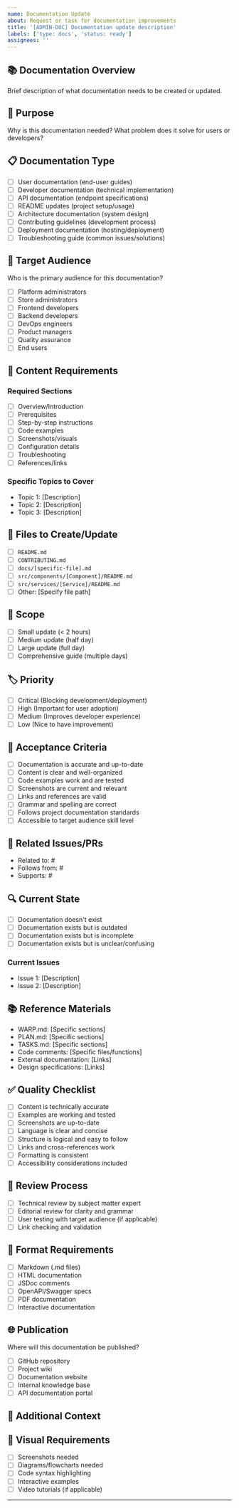 ```yaml
---
name: Documentation Update
about: Request or task for documentation improvements
title: '[ADMIN-DOC] Documentation update description'
labels: ['type: docs', 'status: ready']
assignees: ''
---
```


## 📚 Documentation Overview
Brief description of what documentation needs to be created or updated.

## 🎯 Purpose
Why is this documentation needed? What problem does it solve for users or developers?

## 📋 Documentation Type
- [ ] User documentation (end-user guides)
- [ ] Developer documentation (technical implementation)
- [ ] API documentation (endpoint specifications)
- [ ] README updates (project setup/usage)
- [ ] Architecture documentation (system design)
- [ ] Contributing guidelines (development process)
- [ ] Deployment documentation (hosting/deployment)
- [ ] Troubleshooting guide (common issues/solutions)

## 🎯 Target Audience
Who is the primary audience for this documentation?
- [ ] Platform administrators
- [ ] Store administrators
- [ ] Frontend developers
- [ ] Backend developers
- [ ] DevOps engineers
- [ ] Product managers
- [ ] Quality assurance
- [ ] End users

## 📖 Content Requirements
<!-- Specify what content should be included -->

### Required Sections
- [ ] Overview/Introduction
- [ ] Prerequisites
- [ ] Step-by-step instructions
- [ ] Code examples
- [ ] Screenshots/visuals
- [ ] Configuration details
- [ ] Troubleshooting
- [ ] References/links

### Specific Topics to Cover
- Topic 1: [Description]
- Topic 2: [Description]
- Topic 3: [Description]

## 📁 Files to Create/Update
<!-- List specific files that need to be modified -->
- [ ] `README.md`
- [ ] `CONTRIBUTING.md`
- [ ] `docs/[specific-file].md`
- [ ] `src/components/[Component]/README.md`
- [ ] `src/services/[Service]/README.md`
- [ ] Other: [Specify file path]

## 📏 Scope
- [ ] Small update (< 2 hours)
- [ ] Medium update (half day)
- [ ] Large update (full day)
- [ ] Comprehensive guide (multiple days)

## 🏷️ Priority
- [ ] Critical (Blocking development/deployment)
- [ ] High (Important for user adoption)
- [ ] Medium (Improves developer experience)
- [ ] Low (Nice to have improvement)

## 📖 Acceptance Criteria
<!-- Define when this documentation task is complete -->
- [ ] Documentation is accurate and up-to-date
- [ ] Content is clear and well-organized
- [ ] Code examples work and are tested
- [ ] Screenshots are current and relevant
- [ ] Links and references are valid
- [ ] Grammar and spelling are correct
- [ ] Follows project documentation standards
- [ ] Accessible to target audience skill level

## 🔗 Related Issues/PRs
<!-- Link to related work -->
- Related to: #
- Follows from: #
- Supports: #

## 🔍 Current State
<!-- Describe the current state of the documentation -->
- [ ] Documentation doesn't exist
- [ ] Documentation exists but is outdated
- [ ] Documentation exists but is incomplete
- [ ] Documentation exists but is unclear/confusing

### Current Issues
- Issue 1: [Description]
- Issue 2: [Description]

## 📚 Reference Materials
<!-- List existing resources that can inform this documentation -->
- WARP.md: [Specific sections]
- PLAN.md: [Specific sections] 
- TASKS.md: [Specific sections]
- Code comments: [Specific files/functions]
- External documentation: [Links]
- Design specifications: [Links]

## ✅ Quality Checklist
- [ ] Content is technically accurate
- [ ] Examples are working and tested
- [ ] Screenshots are up-to-date
- [ ] Language is clear and concise
- [ ] Structure is logical and easy to follow
- [ ] Links and cross-references work
- [ ] Formatting is consistent
- [ ] Accessibility considerations included

## 🧪 Review Process
- [ ] Technical review by subject matter expert
- [ ] Editorial review for clarity and grammar
- [ ] User testing with target audience (if applicable)
- [ ] Link checking and validation

## 📱 Format Requirements
- [ ] Markdown (.md files)
- [ ] HTML documentation
- [ ] JSDoc comments
- [ ] OpenAPI/Swagger specs
- [ ] PDF documentation
- [ ] Interactive documentation

## 🌐 Publication
Where will this documentation be published?
- [ ] GitHub repository
- [ ] Project wiki
- [ ] Documentation website
- [ ] Internal knowledge base
- [ ] API documentation portal

## 📝 Additional Context
<!-- Any additional information that would help create better documentation -->

## 🎨 Visual Requirements
- [ ] Screenshots needed
- [ ] Diagrams/flowcharts needed
- [ ] Code syntax highlighting
- [ ] Interactive examples
- [ ] Video tutorials (if applicable)

---
<!--
Documentation Standards:
- Use clear, concise language
- Include working code examples
- Add screenshots for UI documentation
- Ensure all links are valid
- Follow project markdown style guide
-->

<!-- Copilot: This file may have been generated or refactored by GitHub Copilot. -->
